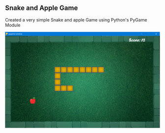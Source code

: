 ## Snake and Apple Game
Created a very simple Snake and apple Game using Python's PyGame Module

![pic.png](Pygame/pic.png)
